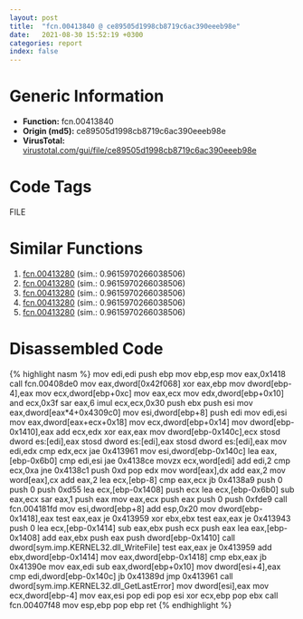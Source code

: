 ```yaml
---
layout: post
title:  "fcn.00413840 @ ce89505d1998cb8719c6ac390eeeb98e"
date:   2021-08-30 15:52:19 +0300
categories: report
index: false
---
```


# Generic Information
- **Function:** fcn.00413840
- **Origin (md5):** ce89505d1998cb8719c6ac390eeeb98e
- **VirusTotal:** [virustotal.com/gui/file/ce89505d1998cb8719c6ac390eeeb98e][virustotal_ref]

# Code Tags
<span class="tag" id="FILE">FILE</span>


# Similar Functions

1. [fcn.00413280][similar_1_ref] (sim.: 0.9615970266038506)
2. [fcn.00413280][similar_2_ref] (sim.: 0.9615970266038506)
3. [fcn.00413280][similar_3_ref] (sim.: 0.9615970266038506)
4. [fcn.00413280][similar_4_ref] (sim.: 0.9615970266038506)
5. [fcn.00413280][similar_5_ref] (sim.: 0.9615970266038506)


# Disassembled Code

{% highlight nasm %}
mov edi,edi
push ebp
mov ebp,esp
mov eax,0x1418
call fcn.00408de0
mov eax,dword[0x42f068]
xor eax,ebp
mov dword[ebp-4],eax
mov ecx,dword[ebp+0xc]
mov eax,ecx
mov edx,dword[ebp+0x10]
and ecx,0x3f
sar eax,6
imul ecx,ecx,0x30
push ebx
push esi
mov eax,dword[eax*4+0x4309c0]
mov esi,dword[ebp+8]
push edi
mov edi,esi
mov eax,dword[eax+ecx+0x18]
mov ecx,dword[ebp+0x14]
mov dword[ebp-0x1410],eax
add ecx,edx
xor eax,eax
mov dword[ebp-0x140c],ecx
stosd dword es:[edi],eax
stosd dword es:[edi],eax
stosd dword es:[edi],eax
mov edi,edx
cmp edx,ecx
jae 0x413961
mov esi,dword[ebp-0x140c]
lea eax,[ebp-0x6b0]
cmp edi,esi
jae 0x4138ce
movzx ecx,word[edi]
add edi,2
cmp ecx,0xa
jne 0x4138c1
push 0xd
pop edx
mov word[eax],dx
add eax,2
mov word[eax],cx
add eax,2
lea ecx,[ebp-8]
cmp eax,ecx
jb 0x4138a9
push 0
push 0
push 0xd55
lea ecx,[ebp-0x1408]
push ecx
lea ecx,[ebp-0x6b0]
sub eax,ecx
sar eax,1
push eax
mov eax,ecx
push eax
push 0
push 0xfde9
call fcn.004181fd
mov esi,dword[ebp+8]
add esp,0x20
mov dword[ebp-0x1418],eax
test eax,eax
je 0x413959
xor ebx,ebx
test eax,eax
je 0x413943
push 0
lea ecx,[ebp-0x1414]
sub eax,ebx
push ecx
push eax
lea eax,[ebp-0x1408]
add eax,ebx
push eax
push dword[ebp-0x1410]
call dword[sym.imp.KERNEL32.dll_WriteFile]
test eax,eax
je 0x413959
add ebx,dword[ebp-0x1414]
mov eax,dword[ebp-0x1418]
cmp ebx,eax
jb 0x41390e
mov eax,edi
sub eax,dword[ebp+0x10]
mov dword[esi+4],eax
cmp edi,dword[ebp-0x140c]
jb 0x41389d
jmp 0x413961
call dword[sym.imp.KERNEL32.dll_GetLastError]
mov dword[esi],eax
mov ecx,dword[ebp-4]
mov eax,esi
pop edi
pop esi
xor ecx,ebp
pop ebx
call fcn.00407f48
mov esp,ebp
pop ebp
ret 
{% endhighlight %}


[similar_1_ref]: /report/fcn.00413280@31d828bf241be93b3ffe89cf3c313d44
[similar_2_ref]: /report/fcn.00413280@87e0947eae45fdc46f0a2287827a95bf
[similar_3_ref]: /report/fcn.00413280@8db9fe0b752fe464ff1c81507df8551a
[similar_4_ref]: /report/fcn.00413280@b1a4617c13a6d6a2edc8576969fbbb2d
[similar_5_ref]: /report/fcn.00413280@aed2fccd5c8123fac0eb70b7dcc132ad
[virustotal_ref]: https://www.virustotal.com/gui/file/ce89505d1998cb8719c6ac390eeeb98e